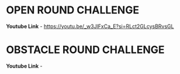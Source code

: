 # OPEN ROUND CHALLENGE
**Youtube Link** - https://youtu.be/_w3JlFxCa_E?si=RLct2GLcysBRvsGL
# OBSTACLE ROUND CHALLENGE
**Youtube Link** - 
